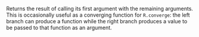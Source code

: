 Returns the result of calling its first argument with the remaining arguments. This is occasionally useful as a converging function for `R.converge`: the left branch can produce a function while the right branch produces a value to be passed to that function as an argument.
